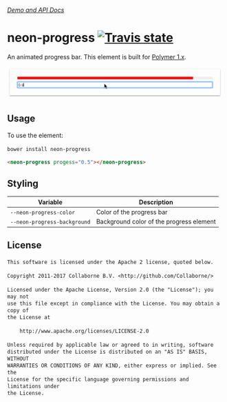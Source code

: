 _[Demo and API Docs](http://collaborne.github.io/neon-progress/)_


# neon-progress [![Travis state](https://travis-ci.org/Collaborne/neon-progress.svg?branch=master)](https://travis-ci.org/Collaborne/neon-progress)

An animated progress bar. This element is built for [Polymer 1.x](https://www.polymer-project.org).

![Element in action](https://raw.githubusercontent.com/Collaborne/neon-progress/master/doc/screencast.gif)

## Usage

To use the element:

`bower install neon-progress`

<!---
```
<custom-element-demo>
  <template>
    <script src="../webcomponentsjs/webcomponents-lite.js"></script>
    <link rel="import" href="neon-progress.html">
    <next-code-block></next-code-block>
  </template>
</custom-element-demo>
```
-->
```html
<neon-progress progess="0.5"></neon-progress>
```

## Styling

Variable                     | Description
---------------------------- | -------------------------
`--neon-progress-color`      | Color of the progress bar
`--neon-progress-background` | Background color of the progress element

## License

    This software is licensed under the Apache 2 license, quoted below.

    Copyright 2011-2017 Collaborne B.V. <http://github.com/Collaborne/>

    Licensed under the Apache License, Version 2.0 (the "License"); you may not
    use this file except in compliance with the License. You may obtain a copy of
    the License at

        http://www.apache.org/licenses/LICENSE-2.0

    Unless required by applicable law or agreed to in writing, software
    distributed under the License is distributed on an "AS IS" BASIS, WITHOUT
    WARRANTIES OR CONDITIONS OF ANY KIND, either express or implied. See the
    License for the specific language governing permissions and limitations under
    the License.
